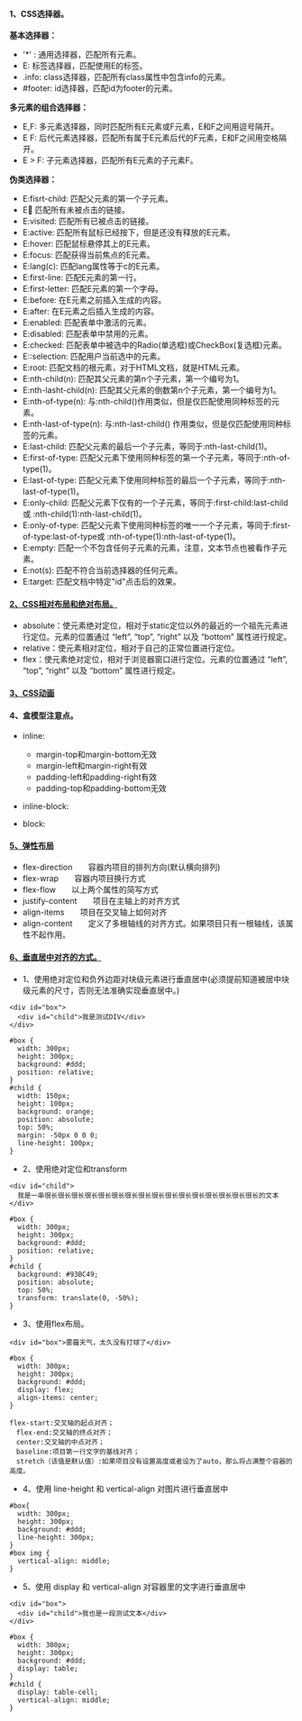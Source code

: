 #### 1、CSS选择器。
  **基本选择器：**
  - '*' :     通用选择器，匹配所有元素。
  - E:        标签选择器，匹配使用E的标签。
  - .info:    class选择器，匹配所有class属性中包含info的元素。
  - #footer:  id选择器，匹配id为footer的元素。  
  
  **多元素的组合选择器：**
  - E,F:    多元素选择器，同时匹配所有E元素或F元素，E和F之间用逗号隔开。
  - E F:    后代元素选择器，匹配所有属于E元素后代的F元素，E和F之间用空格隔开。
  - E > F:  子元素选择器，匹配所有E元素的子元素F。
     
  **伪类选择器：**
  - E:fisrt-child:         匹配父元素的第一个子元素。
  - E:link:                匹配所有未被点击的链接。
  - E:visited:             匹配所有已被点击的链接。
  - E:active:              匹配所有鼠标已经按下，但是还没有释放的E元素。
  - E:hover:               匹配鼠标悬停其上的E元素。
  - E:focus:               匹配获得当前焦点的E元素。
  - E:lang(c):             匹配lang属性等于c的E元素。
  - E:first-line:          匹配E元素的第一行。
  - E:first-letter:        匹配E元素的第一个字母。
  - E:before:              在E元素之前插入生成的内容。
  - E:after:               在E元素之后插入生成的内容。
  - E:enabled:             匹配表单中激活的元素。
  - E:disabled:            匹配表单中禁用的元素。
  - E:checked:             匹配表单中被选中的Radio(单选框)或CheckBox(复选框)元素。
  - E::selection:          匹配用户当前选中的元素。
  - E:root:                匹配文档的根元素，对于HTML文档，就是HTML元素。
  - E:nth-child(n):        匹配其父元素的第n个子元素，第一个编号为1。
  - E:nth-lasht-child(n):  匹配其父元素的倒数第n个子元素，第一个编号为1。
  - E:nth-of-type(n):      与:nth-child()作用类似，但是仅匹配使用同种标签的元素。
  - E:nth-last-of-type(n): 与:nth-last-child() 作用类似，但是仅匹配使用同种标签的元素。
  - E:last-child:          匹配父元素的最后一个子元素，等同于:nth-last-child(1)。
  - E:first-of-type:       匹配父元素下使用同种标签的第一个子元素，等同于:nth-of-type(1)。
  - E:last-of-type:        匹配父元素下使用同种标签的最后一个子元素，等同于:nth-last-of-type(1)。
  - E:only-child:          匹配父元素下仅有的一个子元素，等同于:first-child:last-child或 :nth-child(1):nth-last-child(1)。
  - E:only-of-type:        匹配父元素下使用同种标签的唯一一个子元素，等同于:first-of-type:last-of-type或 :nth-of-type(1):nth-last-of-type(1)。
  - E:empty:               匹配一个不包含任何子元素的元素，注意，文本节点也被看作子元素。
  - E:not(s):              匹配不符合当前选择器的任何元素。
  - E:target:              匹配文档中特定"id"点击后的效果。



#### [2、CSS相对布局和绝对布局。](https://blog.csdn.net/gnail_oug/article/details/77564684)
  
  - absolute：使元素绝对定位，相对于static定位以外的最近的一个祖先元素进行定位。元素的位置通过 “left”, “top”, “right” 以及 “bottom” 属性进行规定。
  - relative：使元素相对定位，相对于自己的正常位置进行定位。
  - flex：使元素绝对定位，相对于浏览器窗口进行定位。元素的位置通过 “left”, “top”, “right” 以及 “bottom” 属性进行规定。

#### [3、CSS动画](https://www.cnblogs.com/smyhvae/p/8435182.html)

#### 4、盒模型注意点。

  - inline:
    - margin-top和margin-bottom无效
    - margin-left和margin-right有效
    - padding-left和padding-right有效
    - padding-top和padding-bottom无效

  - inline-block:
  
  - block:
  

#### [5、弹性布局](https://www.cnblogs.com/xuyuntao/articles/6391728.html)
  
  - flex-direction　　容器内项目的排列方向(默认横向排列)　　
  - flex-wrap　　容器内项目换行方式
  - flex-flow　　以上两个属性的简写方式
  - justify-content　　项目在主轴上的对齐方式
  - align-items　　项目在交叉轴上如何对齐
  - align-content　　定义了多根轴线的对齐方式。如果项目只有一根轴线，该属性不起作用。


#### [6、垂直居中对齐的方式。](https://www.cnblogs.com/zhouhuan/p/vertical_center.html)

  - 1、使用绝对定位和负外边距对块级元素进行垂直居中(必须提前知道被居中块级元素的尺寸，否则无法准确实现垂直居中。)
  ```
  <div id="box">
    <div id="child">我是测试DIV</div>
  </div>
  
  #box {
    width: 300px;
    height: 300px;
    background: #ddd;
    position: relative;
  }
  #child {
    width: 150px;
    height: 100px;
    background: orange;
    position: absolute;
    top: 50%;
    margin: -50px 0 0 0;
    line-height: 100px;
  }
  ```
  
  - 2、使用绝对定位和transform
  ```
  <div id="child">
    我是一串很长很长很长很长很长很长很长很长很长很长很长很长很长很长很长很长的文本
  </div>
  
  #box {
    width: 300px;
    height: 300px;
    background: #ddd;
    position: relative;
  }
  #child {
    background: #93BC49;
    position: absolute;
    top: 50%;
    transform: translate(0, -50%);
  }
  ```
  
  - 3、使用flex布局。
  ```
  <div id="box">雾霾天气，太久没有打球了</div>
  
  #box {
    width: 300px;
    height: 300px;
    background: #ddd;
    display: flex;
    align-items: center;
  }
  
  flex-start:交叉轴的起点对齐；
　flex-end:交叉轴的终点对齐；
　center:交叉轴的中点对齐；
　baseline:项目第一行文字的基线对齐；
　stretch（该值是默认值）:如果项目没有设置高度或者设为了auto，那么将占满整个容器的高度。
  ```

  - 4、使用 line-height 和 vertical-align 对图片进行垂直居中
  ```
  #box{
    width: 300px;
    height: 300px;
    background: #ddd;
    line-height: 300px;
  }
  #box img {
    vertical-align: middle;
  }
  ```
  
  - 5、使用 display 和 vertical-align 对容器里的文字进行垂直居中
  ```
  <div id="box">
    <div id="child">我也是一段测试文本</div>
  </div>
  
  #box {
    width: 300px;
    height: 300px;
    background: #ddd;
    display: table;
  }
  #child {
    display: table-cell;
    vertical-align: middle;
  }
  ```
  
